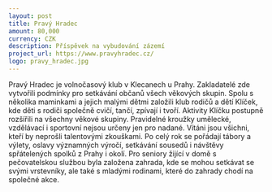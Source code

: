```yaml
---
layout: post
title: Pravý Hradec
amount: 80,000
currency: CZK
description: Příspěvek na vybudování zázemí
project_url: https://www.pravyhradec.cz/
logo: pravy_hradec.jpg
---
```


Pravý Hradec je volnočasový klub v Klecanech u Prahy. Zakladatelé zde vytvořili podmínky pro setkávání občanů všech věkových skupin. Spolu s několika maminkami a jejich malými dětmi založili klub rodičů a dětí Klíček, kde děti s rodiči společně cvičí, tančí, zpívají i tvoří. Aktivity Klíčku postupně rozšířili na všechny věkové skupiny. Pravidelné kroužky umělecké, vzdělávací i sportovní nejsou určeny jen pro nadané. Vítáni jsou všichni, kteří by neprošli talentovými zkouškami. Po celý rok se pořádají tábory a výlety, oslavy významných výročí, setkávání sousedů i návštěvy spřátelených spolků z Prahy i okolí. Pro seniory žijící v domě s pečovatelskou službou byla založena zahrada, kde se mohou setkávat se svými vrstevníky, ale také s mladými rodinami, které do zahrady chodí na společné akce.
